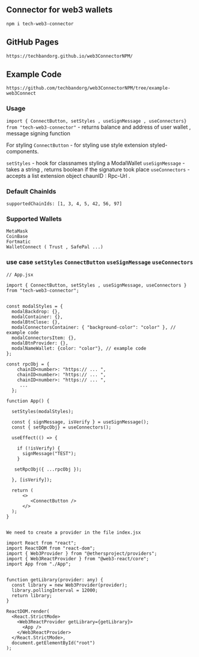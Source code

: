 ## Connector for web3 wallets

`npm i tech-web3-connector`

## GitHub Pages

`https://techbandorg.github.io/web3ConnectorNPM/`

## Example Code

`https://github.com/techbandorg/web3ConnectorNPM/tree/example-web3Connect`

### Usage

`import { ConnectButton, setStyles , useSignMessage , useConnectors} from "tech-web3-connector"` - returns balance and address of user wallet , message signing function

For styling `ConnectButton` - for styling use style extension styled-components.

`setStyles` - hook for classnames styling a ModalWallet
`useSignMessage` - takes a string , returns boolean if the signature took place
`useConnectors` - accepts a list extension object chaunID : Rpc-Url .

### Default ChainIds

`supportedChainIds: [1, 3, 4, 5, 42, 56, 97]`

### Supported Wallets

```
MetaMask
CoinBase
Fortmatic
WalletConnect ( Trust , SafePal ...)
```

### use case `setStyles` `ConnectButton` `useSignMessage` `useConnectors`

```
// App.jsx

import { ConnectButton, setStyles , useSignMessage, useConnectors } from "tech-web3-connector";


const modalStyles = {
  modalBackdrop: {},
  modalContainer: {},
  modalBtnClose: {},
  modalConnectorsContainer: { "background-color": "color" }, // example code
  modalConnectorsItem: {},
  modalBtnProvider: {},
  modalNameWallet: {color: "color"}, // example code
};

const rpcObj = {
    chainID<number>: "https:// ... ",
    chainID<number>: "https:// ... ",
    chainID<number>: "https:// ... ",
     ...
  };

function App() {

  setStyles(modalStyles);

  const { signMessage, isVerify } = useSignMessage();
  const { setRpcObj} = useConnectors();

  useEffect(() => {

    if (!isVerify) {
      signMessage("TEST");
    }

   setRpcObj({ ...rpcObj });

  }, [isVerify]);

  return (
      <>
         <ConnectButton />
      </>
  );
}


```

`We need to create a provider in the file index.jsx`

```
import React from "react";
import ReactDOM from "react-dom";
import { Web3Provider } from "@ethersproject/providers";
import { Web3ReactProvider } from "@web3-react/core";
import App from "./App";


function getLibrary(provider: any) {
  const library = new Web3Provider(provider);
  library.pollingInterval = 12000;
  return library;
}

ReactDOM.render(
  <React.StrictMode>
    <Web3ReactProvider getLibrary={getLibrary}>
      <App />
    </Web3ReactProvider>
  </React.StrictMode>,
  document.getElementById("root")
);
```

